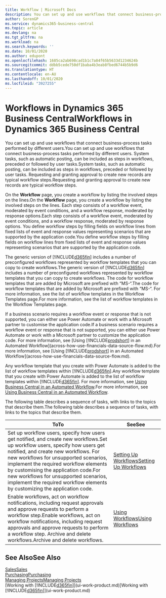 ```yaml
---
title: Workflow | Microsoft Docs
description: You can set up and use workflows that connect business-process tasks performed by different users. System tasks, such as automatic posting, can be included as steps in workflows, preceded or followed by user tasks. Requesting and granting approval to create new records are typical workflow steps.
author: SorenGP
ms.service: dynamics365-business-central
ms.topic: article
ms.devlang: na
ms.tgt_pltfrm: na
ms.workload: na
ms.search.keywords: ''
ms.date: 10/01/2020
ms.author: edupont
ms.openlocfilehash: 1685ca2ab698cad1b1c7a84f65b5633d1234624b
ms.sourcegitcommit: ddbb5cede750df1baba4b3eab8fbed6744b5b9d6
ms.translationtype: HT
ms.contentlocale: en-AU
ms.lasthandoff: 10/01/2020
ms.locfileid: "3927255"
---
```

# <a name="workflows-in-dynamics-365-business-central"></a><span data-ttu-id="f81d2-105">Workflows in Dynamics 365 Business Central</span><span class="sxs-lookup"><span data-stu-id="f81d2-105">Workflows in Dynamics 365 Business Central</span></span>

<span data-ttu-id="f81d2-106">You can set up and use workflows that connect business-process tasks performed by different users.</span><span class="sxs-lookup"><span data-stu-id="f81d2-106">You can set up and use workflows that connect business-process tasks performed by different users.</span></span> <span data-ttu-id="f81d2-107">System tasks, such as automatic posting, can be included as steps in workflows, preceded or followed by user tasks.</span><span class="sxs-lookup"><span data-stu-id="f81d2-107">System tasks, such as automatic posting, can be included as steps in workflows, preceded or followed by user tasks.</span></span> <span data-ttu-id="f81d2-108">Requesting and granting approval to create new records are typical workflow steps.</span><span class="sxs-lookup"><span data-stu-id="f81d2-108">Requesting and granting approval to create new records are typical workflow steps.</span></span>  

 <span data-ttu-id="f81d2-109">On the **Workflow** page, you create a workflow by listing the involved steps on the lines.</span><span class="sxs-lookup"><span data-stu-id="f81d2-109">On the **Workflow** page, you create a workflow by listing the involved steps on the lines.</span></span> <span data-ttu-id="f81d2-110">Each step consists of a workflow event, moderated by event conditions, and a workflow response, moderated by response options.</span><span class="sxs-lookup"><span data-stu-id="f81d2-110">Each step consists of a workflow event, moderated by event conditions, and a workflow response, moderated by response options.</span></span> <span data-ttu-id="f81d2-111">You define workflow steps by filling fields on workflow lines from fixed lists of event and response values representing scenarios that are supported by the application code.</span><span class="sxs-lookup"><span data-stu-id="f81d2-111">You define workflow steps by filling fields on workflow lines from fixed lists of event and response values representing scenarios that are supported by the application code.</span></span>  

 <span data-ttu-id="f81d2-112">The generic version of [!INCLUDE[d365fin](includes/d365fin_md.md)] includes a number of preconfigured workflows represented by workflow templates that you can copy to create workflows.</span><span class="sxs-lookup"><span data-stu-id="f81d2-112">The generic version of [!INCLUDE[d365fin](includes/d365fin_md.md)] includes a number of preconfigured workflows represented by workflow templates that you can copy to create workflows.</span></span> <span data-ttu-id="f81d2-113">The code for workflow templates that are added by Microsoft are prefixed with “MS-“.</span><span class="sxs-lookup"><span data-stu-id="f81d2-113">The code for workflow templates that are added by Microsoft are prefixed with “MS-“.</span></span> <span data-ttu-id="f81d2-114">For more information, see the list of workflow templates in the Workflow Templates page.</span><span class="sxs-lookup"><span data-stu-id="f81d2-114">For more information, see the list of workflow templates in the Workflow Templates page.</span></span>  

 <span data-ttu-id="f81d2-115">If a business scenario requires a workflow event or response that is not supported, you can either use Power Automate or work with a Microsoft partner to customise the application code.</span><span class="sxs-lookup"><span data-stu-id="f81d2-115">If a business scenario requires a workflow event or response that is not supported, you can either use Power Automate or work with a Microsoft partner to customize the application code.</span></span> <span data-ttu-id="f81d2-116">For more information, see [Using [!INCLUDE[prodshort](includes/prodshort.md)] in an Automated Workflow](across-how-use-financials-data-source-flow.md).</span><span class="sxs-lookup"><span data-stu-id="f81d2-116">For more information, see [Using [!INCLUDE[prodshort](includes/prodshort.md)] in an Automated Workflow](across-how-use-financials-data-source-flow.md).</span></span>

<span data-ttu-id="f81d2-117">Any workflow template that you create with Power Automate is added to the list of workflow templates within [!INCLUDE[d365fin](includes/d365fin_md.md)].</span><span class="sxs-lookup"><span data-stu-id="f81d2-117">Any workflow template that you create with Power Automate is added to the list of workflow templates within [!INCLUDE[d365fin](includes/d365fin_md.md)].</span></span> <span data-ttu-id="f81d2-118">For more information, see [Using Business Central in an Automated Workflow](across-how-use-financials-data-source-flow.md).</span><span class="sxs-lookup"><span data-stu-id="f81d2-118">For more information, see [Using Business Central in an Automated Workflow](across-how-use-financials-data-source-flow.md).</span></span>  

 <span data-ttu-id="f81d2-119">The following table describes a sequence of tasks, with links to the topics that describe them.</span><span class="sxs-lookup"><span data-stu-id="f81d2-119">The following table describes a sequence of tasks, with links to the topics that describe them.</span></span>  

|<span data-ttu-id="f81d2-120">**To**</span><span class="sxs-lookup"><span data-stu-id="f81d2-120">**To**</span></span>|<span data-ttu-id="f81d2-121">**See**</span><span class="sxs-lookup"><span data-stu-id="f81d2-121">**See**</span></span>|  
|------------|-------------|  
|<span data-ttu-id="f81d2-122">Set up workflow users, specify how users get notified, and create new workflows.</span><span class="sxs-lookup"><span data-stu-id="f81d2-122">Set up workflow users, specify how users get notified, and create new workflows.</span></span> <span data-ttu-id="f81d2-123">For new workflows for unsupported scenarios, implement the required workflow elements by customising the application code.</span><span class="sxs-lookup"><span data-stu-id="f81d2-123">For new workflows for unsupported scenarios, implement the required workflow elements by customizing the application code.</span></span>|[<span data-ttu-id="f81d2-124">Setting Up Workflows</span><span class="sxs-lookup"><span data-stu-id="f81d2-124">Setting Up Workflows</span></span>](across-set-up-workflows.md)|  
|<span data-ttu-id="f81d2-125">Enable workflows, act on workflow notifications, including request approvals and approve requests to perform a workflow step.</span><span class="sxs-lookup"><span data-stu-id="f81d2-125">Enable workflows, act on workflow notifications, including request approvals and approve requests to perform a workflow step.</span></span> <span data-ttu-id="f81d2-126">Archive and delete workflows.</span><span class="sxs-lookup"><span data-stu-id="f81d2-126">Archive and delete workflows.</span></span>|[<span data-ttu-id="f81d2-127">Using Workflows</span><span class="sxs-lookup"><span data-stu-id="f81d2-127">Using Workflows</span></span>](across-use-workflows.md)|  

## <a name="see-also"></a><span data-ttu-id="f81d2-128">See Also</span><span class="sxs-lookup"><span data-stu-id="f81d2-128">See Also</span></span>

[<span data-ttu-id="f81d2-129">Sales</span><span class="sxs-lookup"><span data-stu-id="f81d2-129">Sales</span></span>](sales-manage-sales.md)  
[<span data-ttu-id="f81d2-130">Purchasing</span><span class="sxs-lookup"><span data-stu-id="f81d2-130">Purchasing</span></span>](purchasing-manage-purchasing.md)  
[<span data-ttu-id="f81d2-131">Managing Projects</span><span class="sxs-lookup"><span data-stu-id="f81d2-131">Managing Projects</span></span>](projects-manage-projects.md)  
<span data-ttu-id="f81d2-132">[Working with [!INCLUDE[d365fin](includes/d365fin_md.md)]](ui-work-product.md)</span><span class="sxs-lookup"><span data-stu-id="f81d2-132">[Working with [!INCLUDE[d365fin](includes/d365fin_md.md)]](ui-work-product.md)</span></span>  
